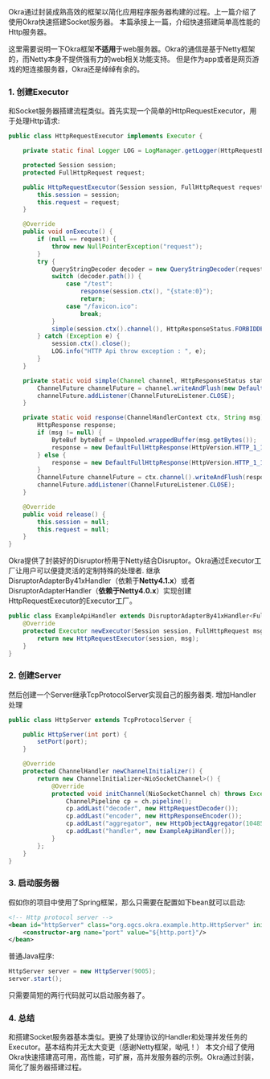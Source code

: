 
Okra通过封装成熟高效的框架以简化应用程序服务器构建的过程。上一篇介绍了使用Okra快速搭建Socket服务器。
本篇承接上一篇，介绍快速搭建简单高性能的Http服务器。

这里需要说明一下Okra框架**不适用**于web服务器。Okra的通信是基于Netty框架的，而Netty本身不提供强有力的web相关功能支持。
但是作为app或者是网页游戏的短连接服务器，Okra还是绰绰有余的。

### 1. 创建Executor

和Socket服务器搭建流程类似。首先实现一个简单的HttpRequestExecutor，用于处理Http请求:

```java
public class HttpRequestExecutor implements Executor {

    private static final Logger LOG = LogManager.getLogger(HttpRequestExecutor.class);

    protected Session session;
    protected FullHttpRequest request;

    public HttpRequestExecutor(Session session, FullHttpRequest request) {
        this.session = session;
        this.request = request;
    }

    @Override
    public void onExecute() {
        if (null == request) {
            throw new NullPointerException("request");
        }
        try {
            QueryStringDecoder decoder = new QueryStringDecoder(request.getUri());
            switch (decoder.path()) {
                case "/test":
                    response(session.ctx(), "{state:0}");
                    return;
                case "/favicon.ico":
                    break;
            }
            simple(session.ctx().channel(), HttpResponseStatus.FORBIDDEN);
        } catch (Exception e) {
            session.ctx().close();
            LOG.info("HTTP Api throw exception : ", e);
        }
    }

    private static void simple(Channel channel, HttpResponseStatus status) {
        ChannelFuture channelFuture = channel.writeAndFlush(new DefaultFullHttpResponse(HttpVersion.HTTP_1_1, status));
        channelFuture.addListener(ChannelFutureListener.CLOSE);
    }

    private static void response(ChannelHandlerContext ctx, String msg) {
        HttpResponse response;
        if (msg != null) {
            ByteBuf byteBuf = Unpooled.wrappedBuffer(msg.getBytes());
            response = new DefaultFullHttpResponse(HttpVersion.HTTP_1_1, HttpResponseStatus.OK, byteBuf);
        } else {
            response = new DefaultFullHttpResponse(HttpVersion.HTTP_1_1, HttpResponseStatus.OK);
        }
        ChannelFuture channelFuture = ctx.channel().writeAndFlush(response);
        channelFuture.addListener(ChannelFutureListener.CLOSE);
    }

    @Override
    public void release() {
        this.session = null;
        this.request = null;
    }
}
```

Okra提供了封装好的Disruptor桥用于Netty结合Disruptor。Okra通过Executor工厂让用户可以便捷灵活的定制特殊的处理者.
继承DisruptorAdapterBy41xHandler（依赖于**Netty4.1.x**）或者DisruptorAdapterHandler（**依赖于Netty4.0.x**）实现创建HttpRequestExecutor的Executor工厂。

```java
public class ExampleApiHandler extends DisruptorAdapterBy41xHandler<FullHttpRequest> {
    @Override
    protected Executor newExecutor(Session session, FullHttpRequest msg) {
        return new HttpRequestExecutor(session, msg);
    }
}
```

### 2. 创建Server

然后创建一个Server继承TcpProtocolServer实现自己的服务器类. 增加Handler处理

```java
public class HttpServer extends TcpProtocolServer {

    public HttpServer(int port) {
        setPort(port);
    }

    @Override
    protected ChannelHandler newChannelInitializer() {
        return new ChannelInitializer<NioSocketChannel>() {
            @Override
            protected void initChannel(NioSocketChannel ch) throws Exception {
                ChannelPipeline cp = ch.pipeline();
                cp.addLast("decoder", new HttpRequestDecoder());
                cp.addLast("encoder", new HttpResponseEncoder());
                cp.addLast("aggregator", new HttpObjectAggregator(1048576));
                cp.addLast("handler", new ExampleApiHandler());
            }
        };
    }
}
```

### 3. 启动服务器

假如你的项目中使用了Spring框架，那么只需要在配置如下bean就可以启动:

```xml
<!-- Http protocol server -->
<bean id="httpServer" class="org.ogcs.okra.example.http.HttpServer" init-method="start" destroy-method="stop">
    <constructor-arg name="port" value="${http.port}"/>
</bean>
```

普通Java程序:

```java
HttpServer server = new HttpServer(9005);
server.start();
```

只需要简短的两行代码就可以启动服务器了。

### 4. 总结
和搭建Socket服务器基本类似。更换了处理协议的Handler和处理并发任务的Executor。基本结构并无太大变更（感谢Netty框架，呦吼！）
本文介绍了使用Okra快速搭建高可用，高性能，可扩展，高并发服务器的示例。Okra通过封装，简化了服务器搭建过程。